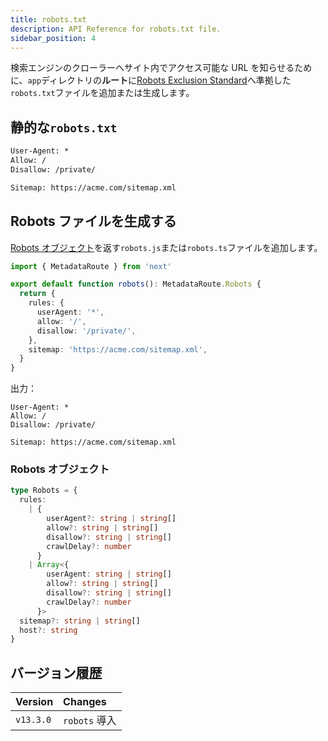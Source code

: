 ```yaml
---
title: robots.txt
description: API Reference for robots.txt file.
sidebar_position: 4
---
```


<!-- textlint-disable -->

検索エンジンのクローラーへサイト内でアクセス可能な URL を知らせるために、`app`ディレクトリの**ルート**に[Robots Exclusion Standard](https://en.wikipedia.org/wiki/Robots.txt#Standard)へ準拠した`robots.txt`ファイルを追加または生成します。

<!-- textlint-enable -->

## 静的な`robots.txt`

```txt title="app/robots.txt"
User-Agent: *
Allow: /
Disallow: /private/

Sitemap: https://acme.com/sitemap.xml
```

## Robots ファイルを生成する

[Robots オブジェクト](#robotsオブジェクト)を返す`robots.js`または`robots.ts`ファイルを追加します。

```ts title="app/robots.ts"
import { MetadataRoute } from 'next'

export default function robots(): MetadataRoute.Robots {
  return {
    rules: {
      userAgent: '*',
      allow: '/',
      disallow: '/private/',
    },
    sitemap: 'https://acme.com/sitemap.xml',
  }
}
```

出力：

```
User-Agent: *
Allow: /
Disallow: /private/

Sitemap: https://acme.com/sitemap.xml
```

### Robots オブジェクト

```ts
type Robots = {
  rules:
    | {
        userAgent?: string | string[]
        allow?: string | string[]
        disallow?: string | string[]
        crawlDelay?: number
      }
    | Array<{
        userAgent: string | string[]
        allow?: string | string[]
        disallow?: string | string[]
        crawlDelay?: number
      }>
  sitemap?: string | string[]
  host?: string
}
```

## バージョン履歴

| Version   | Changes       |
| :-------- | :------------ |
| `v13.3.0` | `robots` 導入 |
